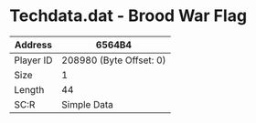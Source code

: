 
#  Techdata.dat - Brood War Flag
Address   | 6564B4
----------|-------------
Player ID | 208980 (Byte Offset: 0)
Size 	  | 1
Length 	  | 44
SC:R      | Simple Data


